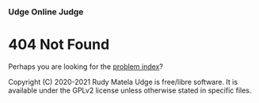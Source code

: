 ### Udge Online Judge

# 404 Not Found

Perhaps you are looking for the [problem index](/)?


Copyright (C) 2020-2021  Rudy Matela
Udge is free/libre software.
It is available under the GPLv2 license
unless otherwise stated in specific files.

